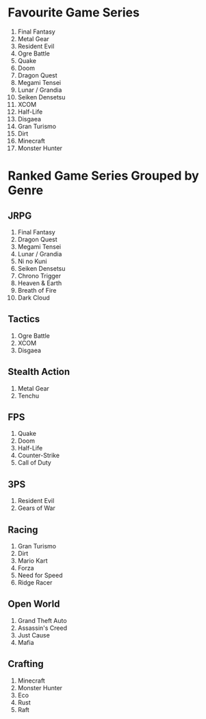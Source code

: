 
# Favourite Game Series

1. Final Fantasy
1. Metal Gear
1. Resident Evil
1. Ogre Battle
1. Quake
1. Doom
1. Dragon Quest
1. Megami Tensei
1. Lunar / Grandia
1. Seiken Densetsu
1. XCOM
1. Half-Life
1. Disgaea
1. Gran Turismo
1. Dirt
1. Minecraft
1. Monster Hunter

# Ranked Game Series Grouped by Genre

## JRPG

1. Final Fantasy
1. Dragon Quest
1. Megami Tensei
1. Lunar / Grandia
1. Ni no Kuni
1. Seiken Densetsu
1. Chrono Trigger
1. Heaven & Earth
1. Breath of Fire
1. Dark Cloud

## Tactics

1. Ogre Battle
1. XCOM
1. Disgaea

## Stealth Action

1. Metal Gear
1. Tenchu

## FPS

1. Quake
1. Doom
1. Half-Life
1. Counter-Strike
1. Call of Duty

## 3PS

1. Resident Evil
1. Gears of War

## Racing

1. Gran Turismo
1. Dirt
1. Mario Kart
1. Forza
1. Need for Speed
1. Ridge Racer

## Open World

1. Grand Theft Auto
1. Assassin's Creed
1. Just Cause
1. Mafia

## Crafting

1. Minecraft
1. Monster Hunter
1. Eco
1. Rust
1. Raft
